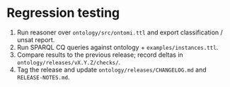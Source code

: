 # Regression testing

1) Run reasoner over `ontology/src/ontomi.ttl` and export classification / unsat report.
2) Run SPARQL CQ queries against ontology + `examples/instances.ttl`.
3) Compare results to the previous release; record deltas in `ontology/releases/vX.Y.Z/checks/`.
4) Tag the release and update `ontology/releases/CHANGELOG.md` and `RELEASE-NOTES.md`.
